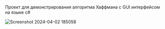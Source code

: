 Проект для демонстрирования алгоритма Хаффмана с GUI интерфейсом на языке c#

![Screenshot 2024-04-02 185058](https://github.com/vorpalu/Huffman-Algorithm-GUI-App/assets/64357790/274580aa-6165-4c3c-924e-43807873f1f8)
